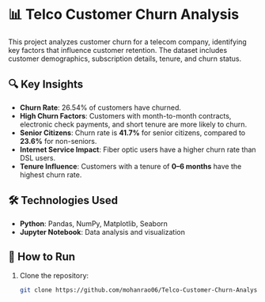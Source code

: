 # 📊 Telco Customer Churn Analysis

This project analyzes customer churn for a telecom company, identifying key factors that influence customer retention. The dataset includes customer demographics, subscription details, tenure, and churn status.

## 🔍 Key Insights
- **Churn Rate**: 26.54% of customers have churned.
- **High Churn Factors**: Customers with month-to-month contracts, electronic check payments, and short tenure are more likely to churn.
- **Senior Citizens**: Churn rate is **41.7%** for senior citizens, compared to **23.6%** for non-seniors.
- **Internet Service Impact**: Fiber optic users have a higher churn rate than DSL users.
- **Tenure Influence**: Customers with a tenure of **0–6 months** have the highest churn rate.

## 🛠 Technologies Used
- **Python**: Pandas, NumPy, Matplotlib, Seaborn
- **Jupyter Notebook**: Data analysis and visualization

## 🚀 How to Run
1. Clone the repository:  
   ```bash
   git clone https://github.com/mohanrao06/Telco-Customer-Churn-Analysis.git


